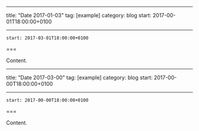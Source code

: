 
---
title: "Date 2017-01-03"
tag: [example]
category: blog
start: 2017-00-01T18:00:00+0100

---

``start: 2017-03-01T18:00:00+0100``

===

Content.

---
title: "Date 2017-03-00"
tag: [example]
category: blog
start: 2017-00-00T18:00:00+0100

---

``start: 2017-00-00T18:00:00+0100``

===

Content.
